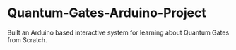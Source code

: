 # Quantum-Gates-Arduino-Project
Built an Arduino based interactive system for learning about Quantum Gates from Scratch.
